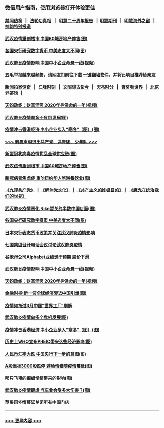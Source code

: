 ### [微信用户指南，使用浏览器打开体验更佳](https://github.com/gfw-breaker/banned-news1/blob/master/indexes/wechat-guide.md?t=0)
#### [禁闻热榜](热点新闻.md?t=0)  &nbsp;&nbsp;|&nbsp;&nbsp; [法轮功真相](https://github.com/gfw-breaker/truth/blob/master/README.md?t=0) &nbsp;&nbsp;|&nbsp;&nbsp; [明慧二十周年报告](https://github.com/gfw-breaker/mh-reports/blob/master/README.md?t=0) &nbsp;&nbsp;|&nbsp;&nbsp;[明慧期刊](https://github.com/gfw-breaker/mh-qikan) &nbsp;&nbsp;|&nbsp;&nbsp; [明慧海外之窗](https://github.com/gfw-breaker/mh-news/blob/master/README.md?t=0) &nbsp;&nbsp;|&nbsp;&nbsp; [神韵特别报道](https://github.com/gfw-breaker/mh-news/blob/master/shenyun.md?t=0)
#### [武汉疫情重创楼市 中国60城房地产停售(图)](../pages/p5/922014.md?t=02060502) 
#### [各国央行研究数字货币 中美态度大不同(图)](../pages/p5/921919.md?t=02060502) 
#### [武汉肺炎疫情影响 中国中小企业命悬一线(视频)](../pages/p5/921909.md?t=02060502) 
#### 五毛举报越来越频繁，请网友们前往下载 [一键翻墙软件](https://github.com/gfw-breaker/ssr-accounts)，并将此项目推荐给亲友
#### [新闻拍案惊奇](https://github.com/gfw-breaker/banned-news1/blob/master/pages/link4.md) &nbsp;&nbsp;|&nbsp;&nbsp; [江峰时刻](https://github.com/gfw-breaker/banned-news1/blob/master/pages/link4.md) &nbsp;&nbsp;|&nbsp;&nbsp; [文昭谈古论今](https://github.com/gfw-breaker/banned-news1/blob/master/pages/link4.md) &nbsp;&nbsp;|&nbsp;&nbsp; [天亮时分](https://github.com/gfw-breaker/banned-news1/blob/master/pages/link4.md) &nbsp;&nbsp;|&nbsp;&nbsp; [萧茗看世界](https://github.com/gfw-breaker/banned-news1/blob/master/pages/link4.md) &nbsp;&nbsp;|&nbsp;&nbsp; [北京老茶馆](https://github.com/gfw-breaker/banned-news1/blob/master/pages/link4.md) &nbsp;&nbsp;|&nbsp;&nbsp; 
#### [天钧政经：财富湮灭 2020年是保命的一年(视频)](../pages/p5/921904.md?t=02060502) 
#### [武汉肺炎疫情向多个危机发展(图)](../pages/p5/921841.md?t=02060502) 
#### [疫情冲击香港经济 中小企业步入“寒冬”（图）(图)](../pages/p5/921817.md?t=02060502) 
#### [>>> 我要声明退出共产党、共青团、少年队 <<<](https://github.com/begood0513/goodnews/blob/master/quit/letter.md) 
#### [新型冠状病毒疫情扰乱全球供应链(图)](../pages/p5/922038.md?t=02060502) 
#### [武汉疫情重创楼市 中国60城房地产停售(图)](../pages/p5/922014.md?t=02060502) 
#### [新冠病毒焦虑症 重创纽约华人旅游餐饮业(图)](../pages/p5/921963.md?t=02060502) 
#### [《九评共产党》](https://github.com/begood0513/9ping.md/blob/master/README.md) &nbsp;|&nbsp; [《解体党文化》](../../../../jtdwh.md/blob/master/README.md)  &nbsp;|&nbsp; [《共产主义的终极目的》](../../../../gczydzjmd.md/blob/master/README.md) &nbsp;|&nbsp; [《魔鬼在统治我们的世界》](../../../../mgztzwmdsj.md/blob/master/README.md) 
#### [武汉肺炎疫情恶化 Nike暂关约半数中国店面(图)](../pages/p5/921960.md?t=02060502) 
#### [各国央行研究数字货币 中美态度大不同(图)](../pages/p5/921919.md?t=02060502) 
#### [日本央行表态货币政策并关注武汉肺炎疫情影响](../pages/p5/921939.md?t=02060502) 
#### [七国集团召开电话会议讨论武汉肺炎疫情](../pages/p5/921938.md?t=02060502) 
#### [谷歌母公司Alphabet业绩逊于预期 股价下滑](../pages/p5/921929.md?t=02060502) 
#### [武汉肺炎疫情影响 中国中小企业命悬一线(视频)](../pages/p5/921909.md?t=02060502) 
#### [天钧政经：财富湮灭 2020年是保命的一年(视频)](../pages/p5/921904.md?t=02060502) 
#### [金融时报∶新一波全球经济衰退中国引爆(图)](../pages/p5/921854.md?t=02060502) 
#### [疫情如拖过3月中国“世界工厂”崩解](../pages/p5/921850.md?t=02060502) 
#### [武汉肺炎疫情向多个危机发展(图)](../pages/p5/921841.md?t=02060502) 
#### [疫情冲击香港经济 中小企业步入“寒冬”（图）(图)](../pages/p5/921817.md?t=02060502) 
#### [历史上WHO宣布PHEIC带来这些经济影响(图)](../pages/p5/921805.md?t=02060502) 
#### [人民币汇率大跌 中国央行下一步的意图(图)](../pages/p5/921801.md?t=02060502) 
#### [A股重挫3000股跌停 避险情绪随疫情蔓延(图)](../pages/p5/921782.md?t=02060502) 
#### [那只飞翔的蝙蝠悄悄带来的影响(图)](../pages/p5/921724.md?t=02060502) 
#### [武汉肺炎疫情肆虐 汽车业会受多大伤害？(图)](../pages/p5/921740.md?t=02060502) 
#### [苹果因疫情蔓延关闭所有中国门店](../pages/p5/921743.md?t=02060502) 

----
#### [ >>> 更早内容 <<< ](../indexes/p5-earlier.md)
